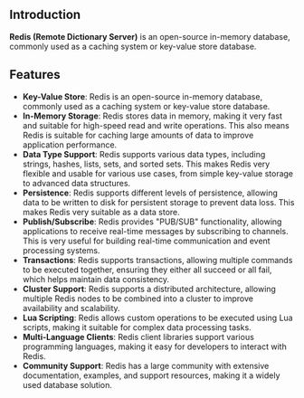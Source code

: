 ## Introduction

**Redis (Remote Dictionary Server)** is an open-source in-memory database, commonly used as a caching system or key-value store database.

## Features

- **Key-Value Store**: Redis is an open-source in-memory database, commonly used as a caching system or key-value store database.
- **In-Memory Storage**: Redis stores data in memory, making it very fast and suitable for high-speed read and write operations. This also means Redis is suitable for caching large amounts of data to improve application performance.
- **Data Type Support**: Redis supports various data types, including strings, hashes, lists, sets, and sorted sets. This makes Redis very flexible and usable for various use cases, from simple key-value storage to advanced data structures.
- **Persistence**: Redis supports different levels of persistence, allowing data to be written to disk for persistent storage to prevent data loss. This makes Redis very suitable as a data store.
- **Publish/Subscribe**: Redis provides "PUB/SUB" functionality, allowing applications to receive real-time messages by subscribing to channels. This is very useful for building real-time communication and event processing systems.
- **Transactions**: Redis supports transactions, allowing multiple commands to be executed together, ensuring they either all succeed or all fail, which helps maintain data consistency.
- **Cluster Support**: Redis supports a distributed architecture, allowing multiple Redis nodes to be combined into a cluster to improve availability and scalability.
- **Lua Scripting**: Redis allows custom operations to be executed using Lua scripts, making it suitable for complex data processing tasks.
- **Multi-Language Clients**: Redis client libraries support various programming languages, making it easy for developers to interact with Redis.
- **Community Support**: Redis has a large community with extensive documentation, examples, and support resources, making it a widely used database solution.
